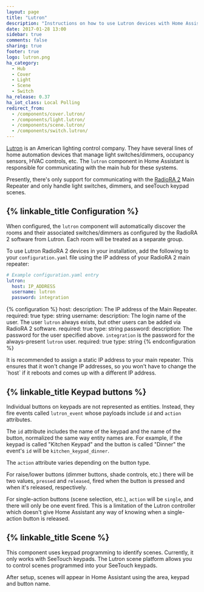 ```yaml
---
layout: page
title: "Lutron"
description: "Instructions on how to use Lutron devices with Home Assistant."
date: 2017-01-28 13:00
sidebar: true
comments: false
sharing: true
footer: true
logo: lutron.png
ha_category:
  - Hub
  - Cover
  - Light
  - Scene
  - Switch
ha_release: 0.37
ha_iot_class: Local Polling
redirect_from:
  - /components/cover.lutron/
  - /components/light.lutron/
  - /components/scene.lutron/
  - /components/switch.lutron/
---
```


[Lutron](http://www.lutron.com/) is an American lighting control company. They have several lines of home automation devices that manage light switches/dimmers, occupancy sensors, HVAC controls, etc. The `lutron` component in Home Assistant is responsible for communicating with the main hub for these systems.

Presently, there's only support for communicating with the [RadioRA 2](http://www.lutron.com/en-US/Products/Pages/WholeHomeSystems/RadioRA2/Overview.aspx) Main Repeater and only handle light switches, dimmers, and seeTouch keypad scenes.

## {% linkable_title Configuration %}

When configured, the `lutron` component will automatically discover the rooms and their associated switches/dimmers as configured by the RadioRA 2 software from Lutron. Each room will be treated as a separate group.

To use Lutron RadioRA 2 devices in your installation, add the following to your `configuration.yaml` file using the IP address of your RadioRA 2 main repeater:

``` yaml
# Example configuration.yaml entry
lutron:
  host: IP_ADDRESS
  username: lutron
  password: integration
```

{% configuration %}
host:
  description: The IP address of the Main Repeater.
  required: true
  type: string
username:
  description: The login name of the user. The user `lutron` always exists, but other users can be added via RadioRA 2 software.
  required: true
  type: string
password:
  description: The password for the user specified above. `integration` is the password for the always-present `lutron` user.
  required: true
  type: string
{% endconfiguration %}

<p class='note'>
It is recommended to assign a static IP address to your main repeater. This ensures that it won't change IP addresses, so you won't have to change the `host` if it reboots and comes up with a different IP address.
</p>

## {% linkable_title Keypad buttons %}

Individual buttons on keypads are not represented as entities. Instead, they fire events called `lutron_event` whose payloads include `id` and `action` attributes.

The `id` attribute includes the name of the keypad and the name of the button, normalized the same way entity names are. For example, if the keypad is called "Kitchen Keypad" and the button is called "Dinner" the event's `id` will be `kitchen_keypad_dinner`.

The `action` attribute varies depending on the button type.

For raise/lower buttons (dimmer buttons, shade controls, etc.) there will be two values, `pressed` and `released`, fired when the button is pressed and when it's released, respectively.

For single-action buttons (scene selection, etc.), `action` will be `single`, and there will only be one event fired. This is a limitation of the Lutron controller which doesn't give Home Assistant any way of knowing when a single-action button is released.

## {% linkable_title Scene %}

This component uses keypad programming to identify scenes.  Currently, it only works with SeeTouch keypads.
The Lutron scene platform allows you to control scenes programmed into your SeeTouch keypads.

After setup, scenes will appear in Home Assistant using the area, keypad and button name.


